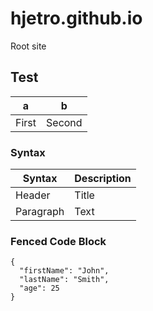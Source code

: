 # hjetro.github.io
Root site

## Test
| a| b |
| -| - |
| First | Second |

### Syntax

| Syntax | Description |
| ----------- | ----------- |
| Header | Title |
| Paragraph | Text |


### Fenced Code Block	

```
{
  "firstName": "John",
  "lastName": "Smith",
  "age": 25
}
```
